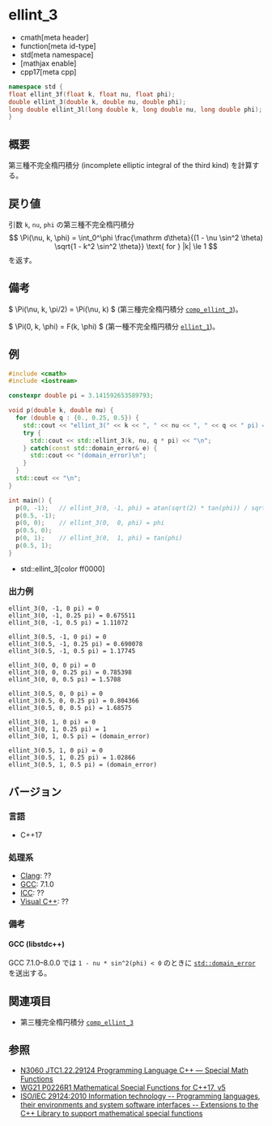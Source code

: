 # ellint_3
* cmath[meta header]
* function[meta id-type]
* std[meta namespace]
* [mathjax enable]
* cpp17[meta cpp]

```cpp
namespace std {
float ellint_3f(float k, float nu, float phi);
double ellint_3(double k, double nu, double phi);
long double ellint_3l(long double k, long double nu, long double phi);
}
```

## 概要
第三種不完全楕円積分 (incomplete elliptic integral of the third kind) を計算する。


## 戻り値
引数 `k`, `nu`, `phi` の第三種不完全楕円積分
$$
\Pi(\nu, k, \phi)
= \int_0^\phi \frac{\mathrm d\theta}{(1 - \nu \sin^2 \theta) \sqrt{1 - k^2 \sin^2 \theta}} \text{ for } |k| \le 1
$$
を返す。


## 備考
$ \Pi(\nu, k, \pi/2) = \Pi(\nu, k) $ (第三種完全楕円積分 [`comp_ellint_3`](comp_ellint_3.md))。

$ \Pi(0, k, \phi) = F(k, \phi) $ (第一種不完全楕円積分 [`ellint_1`](ellint_1.md))。


## 例
```cpp example
#include <cmath>
#include <iostream>

constexpr double pi = 3.141592653589793;

void p(double k, double nu) {
  for (double q : {0., 0.25, 0.5}) {
    std::cout << "ellint_3(" << k << ", " << nu << ", " << q << " pi) = ";
    try {
      std::cout << std::ellint_3(k, nu, q * pi) << "\n";
    } catch(const std::domain_error& e) {
      std::cout << "(domain_error)\n";
    }
  }
  std::cout << "\n";
}

int main() {
  p(0, -1);   // ellint_3(0, -1, phi) = atan(sqrt(2) * tan(phi)) / sqrt(2)
  p(0.5, -1);
  p(0, 0);    // ellint_3(0,  0, phi) = phi
  p(0.5, 0);
  p(0, 1);    // ellint_3(0,  1, phi) = tan(phi)
  p(0.5, 1);
}
```
* std::ellint_3[color ff0000]

### 出力例
```
ellint_3(0, -1, 0 pi) = 0
ellint_3(0, -1, 0.25 pi) = 0.675511
ellint_3(0, -1, 0.5 pi) = 1.11072

ellint_3(0.5, -1, 0 pi) = 0
ellint_3(0.5, -1, 0.25 pi) = 0.690078
ellint_3(0.5, -1, 0.5 pi) = 1.17745

ellint_3(0, 0, 0 pi) = 0
ellint_3(0, 0, 0.25 pi) = 0.785398
ellint_3(0, 0, 0.5 pi) = 1.5708

ellint_3(0.5, 0, 0 pi) = 0
ellint_3(0.5, 0, 0.25 pi) = 0.804366
ellint_3(0.5, 0, 0.5 pi) = 1.68575

ellint_3(0, 1, 0 pi) = 0
ellint_3(0, 1, 0.25 pi) = 1
ellint_3(0, 1, 0.5 pi) = (domain_error)

ellint_3(0.5, 1, 0 pi) = 0
ellint_3(0.5, 1, 0.25 pi) = 1.02866
ellint_3(0.5, 1, 0.5 pi) = (domain_error)

```


## バージョン
### 言語
- C++17

### 処理系
- [Clang](/implementation.md#clang): ??
- [GCC](/implementation.md#gcc): 7.1.0
- [ICC](/implementation.md#icc): ??
- [Visual C++](/implementation.md#visual_cpp): ??


### 備考
#### GCC (libstdc++)
GCC 7.1.0–8.0.0 では `1 - nu * sin^2(phi) < 0` のときに [`std::domain_error`](/reference/stdexcept.md) を送出する。


## 関連項目
* 第三種完全楕円積分 [`comp_ellint_3`](comp_ellint_3.md)


## 参照
- [N3060 JTC1.22.29124 Programming Language C++ — Special Math Functions](http://www.open-std.org/jtc1/sc22/wg21/docs/papers/2010/n3060.pdf)
- [WG21 P0226R1 Mathematical Special Functions for C++17, v5](https://isocpp.org/files/papers/P0226R1.pdf)
- [ISO/IEC 29124:2010 Information technology -- Programming languages, their environments and system software interfaces -- Extensions to the C++ Library to support mathematical special functions](https://www.iso.org/standard/50511.html)
